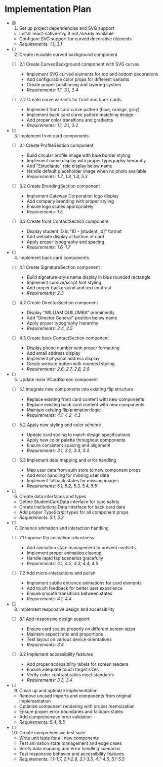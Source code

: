 # Implementation Plan

- [x] 1. Set up project dependencies and SVG support
  - Install react-native-svg if not already available
  - Configure SVG support for curved decorative elements
  - _Requirements: 1.1, 3.1_

- [ ] 2. Create reusable curved background component
  - [ ] 2.1 Create CurvedBackground component with SVG curves
    - Implement SVG curved elements for top and bottom decorations
    - Add configurable color props for different variants
    - Create proper positioning and layering system
    - _Requirements: 1.1, 3.1, 3.4_
  
  - [ ] 2.2 Create curve variants for front and back cards
    - Implement front card curve pattern (blue, orange, gray)
    - Implement back card curve pattern matching design
    - Add proper color transitions and gradients
    - _Requirements: 1.1, 3.1, 3.2_

- [ ] 3. Implement front card components
  - [ ] 3.1 Create ProfileSection component
    - Build circular profile image with blue border styling
    - Implement name display with proper typography hierarchy
    - Add "Estudiante" role display below name
    - Handle default placeholder image when no photo available
    - _Requirements: 1.2, 1.3, 1.4, 5.3_
  
  - [ ] 3.2 Create BrandingSection component
    - Implement Gateway Corporation logo display
    - Add company branding with proper styling
    - Ensure logo scales appropriately
    - _Requirements: 1.5_
  
  - [ ] 3.3 Create front ContactSection component
    - Display student ID in "ID - [student_id]" format
    - Add website display at bottom of card
    - Apply proper typography and spacing
    - _Requirements: 1.6, 1.7_

- [ ] 4. Implement back card components
  - [ ] 4.1 Create SignatureSection component
    - Build signature-style name display in blue rounded rectangle
    - Implement cursive/script font styling
    - Add proper background and text contrast
    - _Requirements: 2.3_
  
  - [ ] 4.2 Create DirectorSection component
    - Display "WILLIAM QUILUMBA" prominently
    - Add "Director General" position below name
    - Apply proper typography hierarchy
    - _Requirements: 2.4, 2.5_
  
  - [ ] 4.3 Create back ContactSection component
    - Display phone number with proper formatting
    - Add email address display
    - Implement physical address display
    - Create website button with rounded styling
    - _Requirements: 2.6, 2.7, 2.8, 2.9_

- [ ] 5. Update main VCardScreen component
  - [ ] 5.1 Integrate new components into existing flip structure
    - Replace existing front card content with new components
    - Replace existing back card content with new components
    - Maintain existing flip animation logic
    - _Requirements: 4.1, 4.2, 4.3_
  
  - [ ] 5.2 Apply new styling and color scheme
    - Update card styling to match design specifications
    - Apply new color palette throughout components
    - Ensure consistent spacing and alignment
    - _Requirements: 3.1, 3.2, 3.3, 3.4_
  
  - [ ] 5.3 Implement data mapping and error handling
    - Map user data from auth store to new component props
    - Add error handling for missing user data
    - Implement fallback states for missing images
    - _Requirements: 5.1, 5.2, 5.3, 5.4, 5.5_

- [ ] 6. Create data interfaces and types
  - Define StudentCardData interface for type safety
  - Create InstitutionalData interface for back card data
  - Add proper TypeScript types for all component props
  - _Requirements: 5.1, 5.2_

- [ ] 7. Enhance animation and interaction handling
  - [ ] 7.1 Improve flip animation robustness
    - Add animation state management to prevent conflicts
    - Implement proper animation cleanup
    - Handle rapid tap scenarios gracefully
    - _Requirements: 4.1, 4.2, 4.3, 4.4, 4.5_
  
  - [ ] 7.2 Add micro-interactions and polish
    - Implement subtle entrance animations for card elements
    - Add touch feedback for better user experience
    - Ensure smooth transitions between states
    - _Requirements: 4.1, 4.4_

- [ ] 8. Implement responsive design and accessibility
  - [ ] 8.1 Add responsive design support
    - Ensure card scales properly on different screen sizes
    - Maintain aspect ratio and proportions
    - Test layout on various device orientations
    - _Requirements: 3.4_
  
  - [ ] 8.2 Implement accessibility features
    - Add proper accessibility labels for screen readers
    - Ensure adequate touch target sizes
    - Verify color contrast ratios meet standards
    - _Requirements: 3.3, 3.4_

- [ ] 9. Clean up and optimize implementation
  - Remove unused imports and components from original implementation
  - Optimize component rendering with proper memoization
  - Ensure proper error boundaries and fallback states
  - Add comprehensive prop validation
  - _Requirements: 5.4, 5.5_

- [ ] 10. Create comprehensive test suite
  - Write unit tests for all new components
  - Test animation state management and edge cases
  - Verify data mapping and error handling scenarios
  - Test responsive behavior and accessibility features
  - _Requirements: 1.1-1.7, 2.1-2.9, 3.1-3.5, 4.1-4.5, 5.1-5.5_